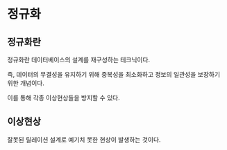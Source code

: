 # 정규화
## 정규화란
정규화란 데이터베이스의 설계를 재구성하는 테크닉이다.

즉, 데이터의 무결성을 유지하기 위해 중복성을 최소화하고 정보의 일관성을 보장하기 위한 개념이다.

이를 통해 각종 이상현상들을 방지할 수 있다.

## 이상현상
잘못된 릴레이션 설계로 예기치 못한 현상이 발생하는 것이다.

